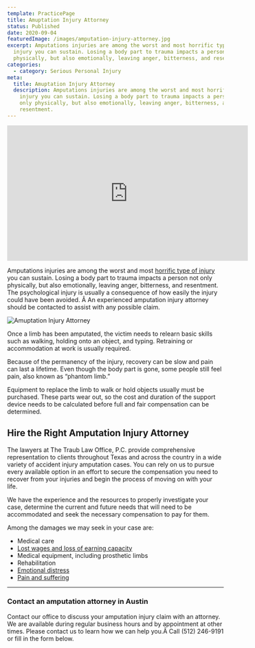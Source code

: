```yaml
---
template: PracticePage
title: Amuptation Injury Attorney
status: Published
date: 2020-09-04
featuredImage: /images/amputation-injury-attorney.jpg
excerpt: Amputations injuries are among the worst and most horrific type of
  injury you can sustain. Losing a body part to trauma impacts a person not only
  physically, but also emotionally, leaving anger, bitterness, and resentment.
categories:
  - category: Serious Personal Injury
meta:
  title: Amuptation Injury Attorney
  description: Amputations injuries are among the worst and most horrific type of
    injury you can sustain. Losing a body part to trauma impacts a person not
    only physically, but also emotionally, leaving anger, bitterness, and
    resentment.
---
```

<iframe width="560" height="315" src="https://www.youtube.com/embed/VDe5wLVrLWQ" frameborder="0" allow="accelerometer; autoplay; encrypted-media; gyroscope; picture-in-picture" allowfullscreen></iframe>

<!--StartFragment-->

Amputations injuries are among the worst and most [horrific type of injury](https://www.austinaccidentlawyer.com/practice-areas/serious-personal-injury/) you can sustain. Losing a body part to trauma impacts a person not only physically, but also emotionally, leaving anger, bitterness, and resentment. The psychological injury is usually a consequence of how easily the injury could have been avoided. Â An experienced amputation injury attorney should be contacted to assist with any possible claim.

<!--EndFragment-->

![Amuptation Injury Attorney](/images/wheelchair.jpg "Amuptation Injury Attorney")

<!--StartFragment-->

Once a limb has been amputated, the victim needs to relearn basic skills such as walking, holding onto an object, and typing. Retraining or accommodation at work is usually required.

Because of the permanency of the injury, recovery can be slow and pain can last a lifetime. Even though the body part is gone, some people still feel pain, also known as “phantom limb.”

Equipment to replace the limb to walk or hold objects usually must be purchased. These parts wear out, so the cost and duration of the support device needs to be calculated before full and fair compensation can be determined.

## Hire the Right Amputation Injury Attorney

The lawyers at The Traub Law Office, P.C. provide comprehensive representation to clients throughout Texas and across the country in a wide variety of accident injury amputation cases. You can rely on us to pursue every available option in an effort to secure the compensation you need to recover from your injuries and begin the process of moving on with your life.

We have the experience and the resources to properly investigate your case, determine the current and future needs that will need to be accommodated and seek the necessary compensation to pay for them.

Among the damages we may seek in your case are:

* Medical care
* [Lost wages and loss of earning capacity](https://www.austinaccidentlawyer.com/lost-wages-due-to-an-injury/)
* Medical equipment, including prosthetic limbs
* Rehabilitation
* [Emotional distress](https://www.austinaccidentlawyer.com/practice-areas/emotional-injury/)
* [Pain and suffering](https://www.austinaccidentlawyer.com/faq/pain-and-suffering/)

- - -

### Contact an amputation attorney in Austin

Contact our office to discuss your amputation injury claim with an attorney. We are available during regular business hours and by appointment at other times. Please contact us to learn how we can help you.Â Call (512) 246-9191 or fill in the form below.

<!--EndFragment-->